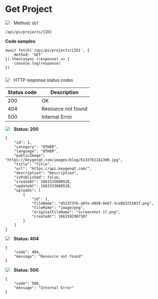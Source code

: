 Get Project
===================

<img style="max-height: 13px;" src="https://github.githubassets.com/images/icons/emoji/unicode/1f536.png"/> &nbsp;
Method: <code>GET</code>

```
/api/ps/projects/{ID}
```

<b>Code samples</b>

```
await fetch('/api/ps/projects/{ID}', {
    method: 'GET'
}).then(async (response) => {
    console.log(response)
})
```

<div style="padding-top: 10px">
<img style="max-height: 13px;" src="https://github.githubassets.com/images/icons/emoji/unicode/26ab.png"/> &nbsp;
HTTP response status codes
</div>

| Status code | Description        |
|-------------|--------------------|
| 200         | OK                 |
| 404         | Resource not found |
| 500         | Internal Error     |

<img style="max-height: 13px;" src="https://github.githubassets.com/images/icons/emoji/unicode/1f197.png"/> &nbsp;
<b>Status: 200</b>

```
{
    "id": 1,
    "category": "OTHER",
    "language": "OTHER",
    "publicImage": "https://keygenqt.com/images/blog/61337b11b1300.jpg",
    "title": "Title",
    "url": "https://api.keygenqt.com/",
    "description": "Description",
    "isPublished": false,
    "createAt": 1661533680528,
    "updateAt": 1661533680528,
    "uploads": [
        {
            "id": 1,
            "fileName": "d523f3fb-a8fe-49d9-9e67-3ce8b3231037.png",
            "fileMime": "image/png",
            "originalFileName": "screenshot-17.png",
            "createAt": 1661592987307
        }
    ]
}
```

<img style="max-height: 13px;" src="https://github.githubassets.com/images/icons/emoji/unicode/1f534.png"/> &nbsp;
<b>Status: 404</b>

```
{
    "code": 404,
    "message": "Resource not found"
}
```

<img style="max-height: 13px;" src="https://github.githubassets.com/images/icons/emoji/unicode/1f534.png"/> &nbsp;
<b>Status: 500</b>

```
{
    "code": 500,
    "message": "Internal Error"
}
```

<style>
  .md-content__button {
    display: none;
  }
</style>